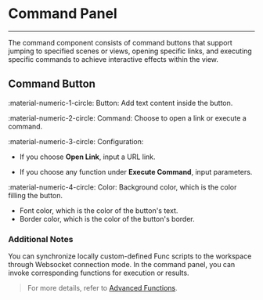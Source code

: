 # Command Panel
---

The command component consists of command buttons that support jumping to specified scenes or views, opening specific links, and executing specific commands to achieve interactive effects within the view.

## Command Button

:material-numeric-1-circle: Button: Add text content inside the button.  

:material-numeric-2-circle: Command: Choose to open a link or execute a command.  

:material-numeric-3-circle: Configuration:

- If you choose **Open Link**, input a URL link.

- If you choose any function under **Execute Command**, input parameters.

:material-numeric-4-circle: Color: Background color, which is the color filling the button.

- Font color, which is the color of the button's text.
- Border color, which is the color of the button's border.

### Additional Notes

You can synchronize locally custom-defined Func scripts to the workspace through Websocket connection mode. In the command panel, you can invoke corresponding functions for execution or results.

> For more details, refer to [Advanced Functions](../../dql/advanced-funcs/index.md).

<!--
## View Charts

In the dashboard, click the **Edit** button on the chart to enter the command panel. Click the top-left button to view the returned command;

![](../img/command-panel-1.png)


In the dashboard, you can also click the **Analyze** ![](../img/buttom.png) button on the command panel. This allows you to click the left-side button in the preview mode of the chart to view the returned command.

![](../img/command-panel-2.png)

-->